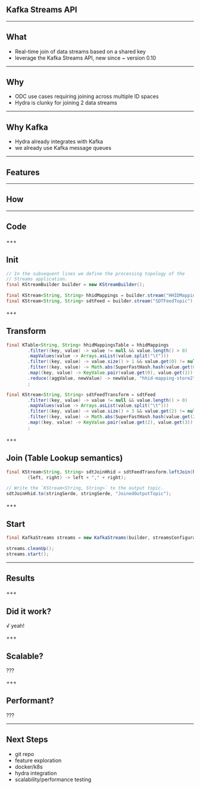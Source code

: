 
Kafka Streams API
-----------------

---

What
-------

+ Real-time join of data streams based on a shared key
+ leverage the Kafka Streams API, new since ~ version 0.10

---

Why
--------

+ ODC use cases requiring joining across multiple ID spaces
+ Hydra is clunky for joining 2 data streams

---

Why Kafka
--------

+ Hydra already integrates with Kafka
+ we already use Kafka message queues

---

Features
--------

---

How
--------

---

Code
--------

+++

Init
--------

```java
// In the subsequent lines we define the processing topology of the
// Streams application.
final KStreamBuilder builder = new KStreamBuilder();

final KStream<String, String> hhidMappings = builder.stream("HHIDMappingTopic");
final KStream<String, String> sdtFeed = builder.stream("SDTFeedTopic");
```

+++

Transform
--------

```java
final KTable<String, String> hhidMappingsTable = hhidMappings
        .filter((key, value) -> value != null && value.length() > 0)
        .mapValues(value -> Arrays.asList(value.split("\t")))
        .filter((key, value) -> value.size() > 1 && value.get(0) != null && !value.get(0).isEmpty())
        .filter((key, value) -> Math.abs(SuperFastHash.hash(value.get(0))) % 1000 < 10)
        .map((key, value) -> KeyValue.pair(value.get(0), value.get(1))).groupByKey()
        .reduce((aggValue, newValue) -> newValue, "hhid-mapping-store2")
        ;

final KStream<String, String> sdtFeedTransform = sdtFeed
        .filter((key, value) -> value != null && value.length() > 0)
        .mapValues(value -> Arrays.asList(value.split("\t")))
        .filter((key, value) -> value.size() > 3 && value.get(2) != null && !value.get(2).isEmpty())
        .filter((key, value) -> Math.abs(SuperFastHash.hash(value.get(2))) % 1000 < 10)
        .map((key, value) -> KeyValue.pair(value.get(2), value.get(3)))
        ;
```

+++

Join (Table Lookup semantics)
--------

```java
final KStream<String, String> sdtJoinHhid = sdtFeedTransform.leftJoin(hhidMappingsTable,
        (left, right) -> left + "," + right);

// Write the `KStream<String, String>` to the output topic.
sdtJoinHhid.to(stringSerde, stringSerde, "JoinedOutputTopic");

```

+++

Start
--------

```java
final KafkaStreams streams = new KafkaStreams(builder, streamsConfiguration);

streams.cleanUp();
streams.start();

```

---

Results
--------

+++

Did it work?
--------

√ yeah!

+++

Scalable?
--------

???

+++

Performant?
--------

???

---

Next Steps
--------

+ git repo
+ feature exploration
+ docker/k8s
+ hydra integration
+ scalability/performance testing
